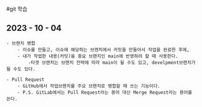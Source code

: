 #git 학습

## 2023 - 10 - 04

    - 브랜치 병합
        - 이슈를 만들고, 이슈에 해당하는 브렌치에서 커밋을 만들어서 작업을 완료한 후에,
        - 내가 작업한 내용(커밋)을 중요 브랜치인 main에 반영하려 할 때 사용한다.
            -타겟 브랜치는 브랜치 전략에 따라 main이 될 수도 있고, develpment브랜치가 될 수도 있다.

    - Pull Request
        - GitHub에서 작업브랜치를 주요 브랜치로 병합할 때 쓰는 기능이다.
        - P.S. GitLab에서는 Pull Request라는 용어 대신 Merge Request라는 용어를 쓴다.